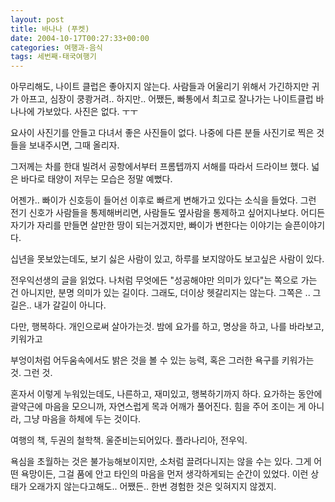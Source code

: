 ```yaml
---
layout: post
title: 바나나 (푸켓)
date: 2004-10-17T00:27:33+00:00
categories: 여행과-음식
tags: 세번째-태국여행기
---
```

아무리해도, 나이트 클럽은 좋아지지 않는다. 사람들과 어울리기 위해서 가긴하지만 귀가 아프고, 심장이 쿵쾅거려.. 하지만.. 어쨌든, 빠통에서 최고로 잘나가는 나이트클럽 바나나에 가보았다. 사진은 없다. ㅜㅜ

요사이 사진기를 안들고 다녀서 좋은 사진들이 없다. 나중에 다른 분들 사진기로 찍은 것들을 보내주시면, 그때 올리자.

그저께는 차를 한대 빌려서 공항에서부터 프롬텝까지 서해를 따라서 드라이브 했다. 넓은 바다로 태양이 저무는 모습은 정말 예뻤다.

어젠가.. 빠이가 신호등이 들어선 이후로 빠르게 변해가고 있다는 소식을 들었다. 그런 전기 신호가 사람들을 통제해버리면, 사람들도 옆사람을 통제하고 싶어지나보다. 어디든 자기가 자리를 만들면 살만한 땅이 되는거겠지만, 빠이가 변한다는 이야기는 슬픈이야기다.

십년을 못보았는데도, 보기 싫은 사람이 있고, 하루를 보지않아도 보고싶은 사람이 있다.

전우익선생의 글을 읽었다. 나처럼 무엇에든 "성공해야만 의미가 있다"는 쪽으로 가는 건 아니지만, 분명 의미가 있는 길이다. 그래도, 더이상 헷갈리지는 않는다. 그쪽은 .. 그 길은.. 내가 갈길이 아니다.

다만, 행복하다. 개인으로써 살아가는것.
밤에 요가를 하고,
명상을 하고,
나를 바라보고, 키워가고

부엉이처럼 어두움속에서도 밝은 것을 볼 수 있는 능력, 혹은 그러한 욕구를 키워가는 것. 그런 것.

혼자서 이렇게 누워있는데도, 나른하고, 재미있고, 행복하기까지 하다. 요가하는 동안에 괄약근에 마음을 모으니까, 자연스럽게 목과 어깨가 풀어진다. 힘을 주어 조이는 게 아니라, 그냥 마음을 하체에 두는 것이다.

여행의 책, 두권의 철학책. 울준비는되어있다. 플라나리아, 전우익.

욕심을 초월하는 것은 불가능해보이지만, 소처럼 끌려다니지는 않을 수는 있다. 그게 어떤 욕망이든, 그걸 품에 안고 타인의 마음을 먼저 생각하게되는 순간이 있었다. 이런 상태가 오래가지 않는다고해도.. 어쨌든.. 한번 경험한 것은 잊혀지지 않겠지.
